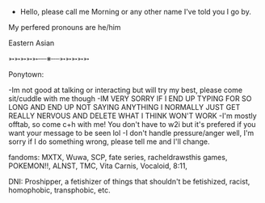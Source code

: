 - Hello, please call me Morning or any other name I've told you I go by.

My perfered pronouns are he/him

Eastern Asian

➳➳➳➳➳┄┄※┄┄➳➳➳➳➳

 
 Ponytown:
 
-Im not good at talking or interacting but will try my best, please come sit/cuddle with me though
-IM VERY SORRY IF I END UP TYPING FOR SO LONG AND END UP NOT SAYING ANYTHING I NORMALLY JUST GET REALLY NERVOUS AND DELETE WHAT I THINK WON'T WORK
-I'm mostly offtab, so come c+h with me! You don't have to w2i but it's prefered if you want your message to be seen lol
-I don't handle pressure/anger well, I'm sorry if I do something wrong, please tell me and I'll change.


fandoms: MXTX, Wuwa, SCP, fate series, racheldrawsthis games, POKEMON!!, ALNST, TMC, Vita Carnis, Vocaloid, 8:11, 


DNI: Proshipper, a fetishizer of things that shouldn't be fetishized, racist, homophobic, transphobic, etc.
